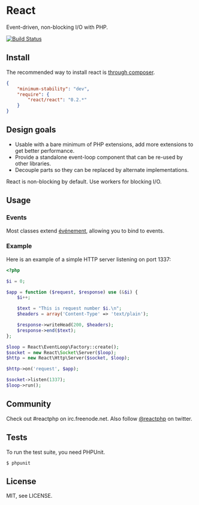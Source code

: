# React

Event-driven, non-blocking I/O with PHP.

[![Build Status](https://secure.travis-ci.org/react-php/react.png?branch=master)](http://travis-ci.org/react-php/react)

## Install

The recommended way to install react is [through composer](http://getcomposer.org).

```JSON
{
    "minimum-stability": "dev",
    "require": {
        "react/react": "0.2.*"
    }
}
```

## Design goals

* Usable with a bare minimum of PHP extensions, add more extensions to get better performance.
* Provide a standalone event-loop component that can be re-used by other libraries.
* Decouple parts so they can be replaced by alternate implementations.

React is non-blocking by default. Use workers for blocking I/O.

## Usage

### Events

Most classes extend
[événement](https://github.com/igorw/evenement), allowing you to bind to
events.

### Example

Here is an example of a simple HTTP server listening on port 1337:
```php
<?php

$i = 0;

$app = function ($request, $response) use (&$i) {
    $i++;

    $text = "This is request number $i.\n";
    $headers = array('Content-Type' => 'text/plain');

    $response->writeHead(200, $headers);
    $response->end($text);
};

$loop = React\EventLoop\Factory::create();
$socket = new React\Socket\Server($loop);
$http = new React\Http\Server($socket, $loop);

$http->on('request', $app);

$socket->listen(1337);
$loop->run();
```

## Community

Check out #reactphp on irc.freenode.net. Also follow [@reactphp](https://twitter.com/#!/reactphp) on twitter.

## Tests

To run the test suite, you need PHPUnit.

    $ phpunit

## License

MIT, see LICENSE.
